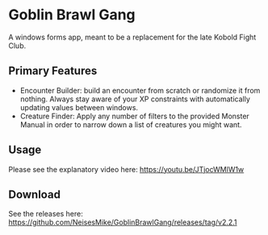 # Goblin Brawl Gang

A windows forms app, meant to be a replacement for the late Kobold Fight Club.

## Primary Features
* Encounter Builder: build an encounter from scratch or randomize it from
  nothing. Always stay aware of your XP constraints with automatically updating values between windows.
* Creature Finder: Apply any number of filters to the provided Monster Manual
  in order to narrow down a list of creatures you might want.

## Usage

Please see the explanatory video here: https://youtu.be/JTjocWMlW1w 

## Download
See the releases here: https://github.com/NeisesMike/GoblinBrawlGang/releases/tag/v2.2.1
